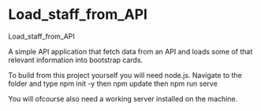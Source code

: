 # Load_staff_from_API
Load_staff_from_API

A simple API application that fetch data from an API and loads some of that relevant information into bootstrap cards.

To build from this project yourself you will need node.js.
Navigate to the folder and type npm init -y
then npm update
then npm run serve

You will ofcourse also need a working server installed on the machine.
